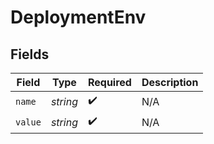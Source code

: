 # DeploymentEnv


## Fields

| Field              | Type               | Required           | Description        |
| ------------------ | ------------------ | ------------------ | ------------------ |
| `name`             | *string*           | :heavy_check_mark: | N/A                |
| `value`            | *string*           | :heavy_check_mark: | N/A                |